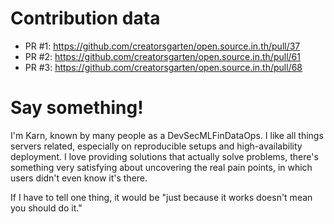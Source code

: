 # Contribution data

- PR #1: https://github.com/creatorsgarten/open.source.in.th/pull/37
- PR #2: https://github.com/creatorsgarten/open.source.in.th/pull/61
- PR #3: https://github.com/creatorsgarten/open.source.in.th/pull/68

# Say something!

I'm Karn, known by many people as a DevSecMLFinDataOps. I like all things servers related, especially on reproducible setups and high-availability deployment. I love providing solutions that actually solve problems, there's something very satisfying about uncovering the real pain points, in which users didn't even know it's there. 

If I have to tell one thing, it would be "just because it works doesn't mean you should do it."
